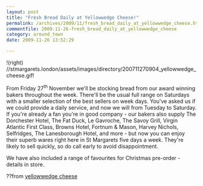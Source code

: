 ```yaml
---
layout: post
title: "Fresh Bread Daily at Yellowwedge Cheese!"
permalink: /archives/2009/11/fresh_bread_daily_at_yellowwedge_cheese.html
commentfile: 2009-11-26-fresh_bread_daily_at_yellowwedge_cheese
category: around_town
date: 2009-11-26 13:52:29

---
```


!(right) //stmargarets.london/assets/images/directory/200711270904\_yellowwedge\_cheese.gif!

From Friday 27<sup>th</sup> November we'll be stocking bread from our award winning bakers throughout the week. There'll be the usual full range on Saturdays with a smaller selection of the best sellers on week days. You've asked us if we could provide a daily service, and now we will from Tuesday to Saturday. If you're already a fan you're in good company - our bakers also supply The Dorchester Hotel, The Fat Duck, Le Gavroche, The Savoy Grill, Virgin Atlantic First Class, Browns Hotel, Fortnum & Mason, Harvey Nichols, Selfridges, The Lanesborough Hotel, and more - but now you can enjoy their superb wares right here in St Margarets five days a week. They're likely to sell quickly, so do call early to avoid disappointment.

We have also included a range of favourites for Christmas pre-order - details in store.

??from [yellowwedge cheese](http://www.yellowwedge.com/??)
